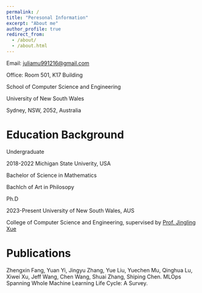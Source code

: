 ```yaml
---
permalink: /
title: "Peresonal Information"
excerpt: "About me"
author_profile: true
redirect_from: 
  - /about/
  - /about.html
---
```


Email: juliamu991216@gmail.com

Office: Room 501, K17 Building

School of Computer Science and Engineering

University of New South Wales

Sydney, NSW, 2052, Australia

Education Background
======
Undergraduate

2018-2022      Michigan State Univerity, USA

Bachelor of Science in Mathematics

Bachlch of Art in Philosopy

Ph.D

2023-Present   University of New South Wales, AUS

College of Computer Science and Engineering, supervised by [Prof. Jingling Xue](https://www.cse.unsw.edu.au/~jingling/)


Publications
======

Zhengxin Fang, Yuan Yi, Jingyu Zhang, Yue Liu, Yuechen Mu, Qinghua Lu, Xiwei Xu, Jeff Wang, Chen Wang, Shuai Zhang, Shiping Chen. MLOps Spanning Whole Machine Learning Life Cycle: A Survey.


